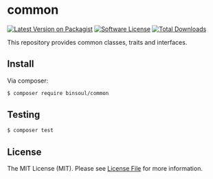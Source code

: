 # common

[![Latest Version on Packagist][ico-version]][link-packagist]
[![Software License][ico-license]](LICENSE.md)
[![Total Downloads][ico-downloads]][link-downloads]

This repository provides common classes, traits and interfaces.

## Install

Via composer:

``` bash
$ composer require binsoul/common
```

## Testing

``` bash
$ composer test
```

## License

The MIT License (MIT). Please see [License File](LICENSE.md) for more information.

[ico-version]: https://img.shields.io/packagist/v/binsoul/common.svg?style=flat-square
[ico-license]: https://img.shields.io/badge/license-MIT-brightgreen.svg?style=flat-square
[ico-downloads]: https://img.shields.io/packagist/dt/binsoul/common.svg?style=flat-square

[link-packagist]: https://packagist.org/packages/binsoul/common
[link-downloads]: https://packagist.org/packages/binsoul/common
[link-author]: https://github.com/binsoul
